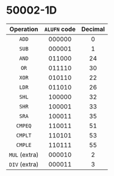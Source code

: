 # 50002-1D

|   Operation   | `ALUFN` code | Decimal |
| :-----------: | :----------: | :-----: |
|     `ADD`     |    000000    |    0    |
|     `SUB`     |    000001    |    1    |
|     `AND`     |    011000    |   24    |
|     `OR`      |    011110    |   30    |
|     `XOR`     |    010110    |   22    |
|     `LDR`     |    011010    |   26    |
|     `SHL`     |    100000    |   32    |
|     `SHR`     |    100001    |   33    |
|     `SRA`     |    100011    |   35    |
|    `CMPEQ`    |    110011    |   51    |
|    `CMPLT`    |    110101    |   53    |
|    `CMPLE`    |    110111    |   55    |
| `MUL` (extra) |    000010    |    2    |
| `DIV` (extra) |    000011    |    3    |
